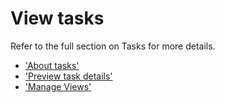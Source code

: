 # View tasks

Refer to the full section on Tasks for more details.

- ['About tasks'](../task/about-tasks.md)
- ['Preview task details'](../task/preview-task-details/Preview-tasks.md)
- ['Manage Views'](../task/manage-views.md)
